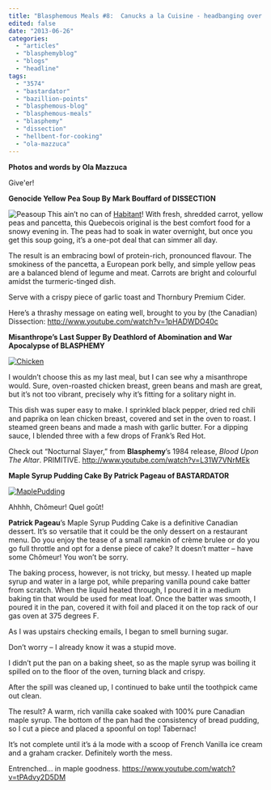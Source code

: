 ```yaml
---
title: "Blasphemous Meals #8:  Canucks a la Cuisine - headbanging over hot plates."
edited: false
date: "2013-06-26"
categories:
  - "articles"
  - "blasphemyblog"
  - "blogs"
  - "headline"
tags:
  - "3574"
  - "bastardator"
  - "bazillion-points"
  - "blasphemous-blog"
  - "blasphemous-meals"
  - "blasphemy"
  - "dissection"
  - "hellbent-for-cooking"
  - "ola-mazzuca"
---
```


**Photos and words by Ola Mazzuca**

Give'er!

**Genocide Yellow Pea Soup By Mark Bouffard of DISSECTION**

![Peasoup](http://www.hellbound.ca/wp-content/uploads/2013/06/Peasoup-590x393.jpeg) This ain’t no can of [Habitant](http://www.campbellsoup.ca/en-ca/products/habitant)! With fresh, shredded carrot, yellow peas and pancetta, this Quebecois original is the best comfort food for a snowy evening in. The peas had to soak in water overnight, but once you get this soup going, it’s a one-pot deal that can simmer all day.

The result is an embracing bowl of protein-rich, pronounced flavour. The smokiness of the pancetta, a European pork belly, and simple yellow peas are a balanced blend of legume and meat. Carrots are bright and colourful amidst the turmeric-tinged dish.

Serve with a crispy piece of garlic toast and Thornbury Premium Cider.

Here’s a thrashy message on eating well, brought to you by (the Canadian) Dissection: http://www.youtube.com/watch?v=1pHADWDO40c

**Misanthrope’s Last Supper By Deathlord of Abomination and War Apocalypse of BLASPHEMY**

[![Chicken](http://www.hellbound.ca/wp-content/uploads/2013/06/Chicken-590x442.jpeg)](http://www.hellbound.ca/wp-content/uploads/2013/06/Chicken.jpeg)

I wouldn’t choose this as my last meal, but I can see why a misanthrope would. Sure, oven-roasted chicken breast, green beans and mash are great, but it’s not too vibrant, precisely why it’s fitting for a solitary night in.

This dish was super easy to make. I sprinkled black pepper, dried red chili and paprika on lean chicken breast, covered and set in the oven to roast. I steamed green beans and made a mash with garlic butter. For a dipping sauce, I blended three with a few drops of Frank’s Red Hot.

Check out “Nocturnal Slayer,” from **Blasphemy**’s 1984 release, _Blood Upon The Altar_. PRIMITIVE. http://www.youtube.com/watch?v=L31W7VNrMEk

**Maple Syrup Pudding Cake By Patrick Pageau of BASTARDATOR**

[![MaplePudding](http://www.hellbound.ca/wp-content/uploads/2013/06/MaplePudding.jpeg)](http://www.hellbound.ca/wp-content/uploads/2013/06/MaplePudding.jpeg)

Ahhhh, Chômeur! Quel goût!

**Patrick Pageau**’s Maple Syrup Pudding Cake is a definitive Canadian dessert. It’s so versatile that it could be the only dessert on a restaurant menu. Do you enjoy the tease of a small ramekin of crème brulee or do you go full throttle and opt for a dense piece of cake? It doesn’t matter – have some Chômeur! You won’t be sorry.

The baking process, however, is not tricky, but messy. I heated up maple syrup and water in a large pot, while preparing vanilla pound cake batter from scratch. When the liquid heated through, I poured it in a medium baking tin that would be used for meat loaf. Once the batter was smooth, I poured it in the pan, covered it with foil and placed it on the top rack of our gas oven at 375 degrees F.

As I was upstairs checking emails, I began to smell burning sugar.

Don’t worry – I already know it was a stupid move.

I didn’t put the pan on a baking sheet, so as the maple syrup was boiling it spilled on to the floor of the oven, turning black and crispy.

After the spill was cleaned up, I continued to bake until the toothpick came out clean.

The result? A warm, rich vanilla cake soaked with 100% pure Canadian maple syrup. The bottom of the pan had the consistency of bread pudding, so I cut a piece and placed a spoonful on top! Tabernac!

It’s not complete until it’s á la mode with a scoop of French Vanilla ice cream and a graham cracker. Definitely worth the mess.

Entrenched… in maple goodness. https://www.youtube.com/watch?v=tPAdvy2D5DM
